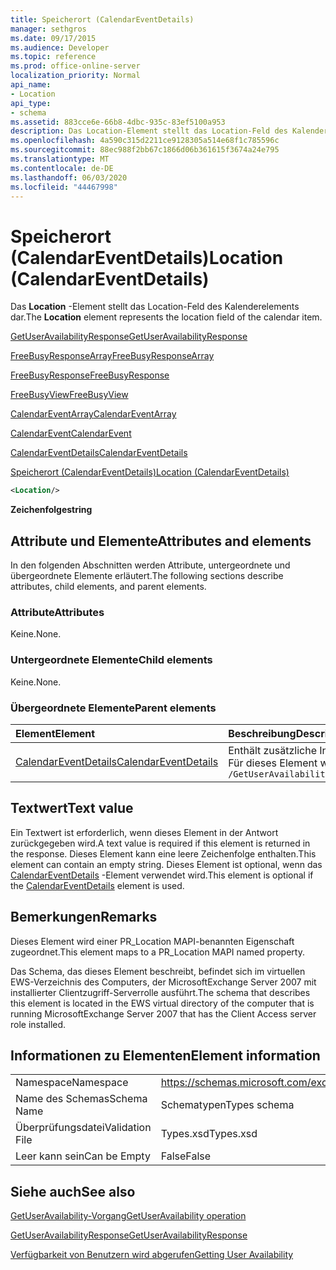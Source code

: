 ```yaml
---
title: Speicherort (CalendarEventDetails)
manager: sethgros
ms.date: 09/17/2015
ms.audience: Developer
ms.topic: reference
ms.prod: office-online-server
localization_priority: Normal
api_name:
- Location
api_type:
- schema
ms.assetid: 883cce6e-66b8-4dbc-935c-83ef5100a953
description: Das Location-Element stellt das Location-Feld des Kalenderelements dar.
ms.openlocfilehash: 4a590c315d2211ce9128305a514e68f1c785596c
ms.sourcegitcommit: 88ec988f2bb67c1866d06b361615f3674a24e795
ms.translationtype: MT
ms.contentlocale: de-DE
ms.lasthandoff: 06/03/2020
ms.locfileid: "44467998"
---
```

# <a name="location-calendareventdetails"></a><span data-ttu-id="fb44e-103">Speicherort (CalendarEventDetails)</span><span class="sxs-lookup"><span data-stu-id="fb44e-103">Location (CalendarEventDetails)</span></span>

<span data-ttu-id="fb44e-104">Das **Location** -Element stellt das Location-Feld des Kalenderelements dar.</span><span class="sxs-lookup"><span data-stu-id="fb44e-104">The **Location** element represents the location field of the calendar item.</span></span> 
  
[<span data-ttu-id="fb44e-105">GetUserAvailabilityResponse</span><span class="sxs-lookup"><span data-stu-id="fb44e-105">GetUserAvailabilityResponse</span></span>](getuseravailabilityresponse.md)
  
[<span data-ttu-id="fb44e-106">FreeBusyResponseArray</span><span class="sxs-lookup"><span data-stu-id="fb44e-106">FreeBusyResponseArray</span></span>](freebusyresponsearray.md)
  
[<span data-ttu-id="fb44e-107">FreeBusyResponse</span><span class="sxs-lookup"><span data-stu-id="fb44e-107">FreeBusyResponse</span></span>](freebusyresponse.md)
  
[<span data-ttu-id="fb44e-108">FreeBusyView</span><span class="sxs-lookup"><span data-stu-id="fb44e-108">FreeBusyView</span></span>](freebusyview.md)
  
[<span data-ttu-id="fb44e-109">CalendarEventArray</span><span class="sxs-lookup"><span data-stu-id="fb44e-109">CalendarEventArray</span></span>](calendareventarray.md)
  
[<span data-ttu-id="fb44e-110">CalendarEvent</span><span class="sxs-lookup"><span data-stu-id="fb44e-110">CalendarEvent</span></span>](calendarevent.md)
  
[<span data-ttu-id="fb44e-111">CalendarEventDetails</span><span class="sxs-lookup"><span data-stu-id="fb44e-111">CalendarEventDetails</span></span>](calendareventdetails.md)
  
[<span data-ttu-id="fb44e-112">Speicherort (CalendarEventDetails)</span><span class="sxs-lookup"><span data-stu-id="fb44e-112">Location (CalendarEventDetails)</span></span>](location-calendareventdetails.md)
  
```xml
<Location/>
```

 <span data-ttu-id="fb44e-113">**Zeichenfolge**</span><span class="sxs-lookup"><span data-stu-id="fb44e-113">**string**</span></span>
## <a name="attributes-and-elements"></a><span data-ttu-id="fb44e-114">Attribute und Elemente</span><span class="sxs-lookup"><span data-stu-id="fb44e-114">Attributes and elements</span></span>

<span data-ttu-id="fb44e-115">In den folgenden Abschnitten werden Attribute, untergeordnete und übergeordnete Elemente erläutert.</span><span class="sxs-lookup"><span data-stu-id="fb44e-115">The following sections describe attributes, child elements, and parent elements.</span></span>
  
### <a name="attributes"></a><span data-ttu-id="fb44e-116">Attribute</span><span class="sxs-lookup"><span data-stu-id="fb44e-116">Attributes</span></span>

<span data-ttu-id="fb44e-117">Keine.</span><span class="sxs-lookup"><span data-stu-id="fb44e-117">None.</span></span>
  
### <a name="child-elements"></a><span data-ttu-id="fb44e-118">Untergeordnete Elemente</span><span class="sxs-lookup"><span data-stu-id="fb44e-118">Child elements</span></span>

<span data-ttu-id="fb44e-119">Keine.</span><span class="sxs-lookup"><span data-stu-id="fb44e-119">None.</span></span>
  
### <a name="parent-elements"></a><span data-ttu-id="fb44e-120">Übergeordnete Elemente</span><span class="sxs-lookup"><span data-stu-id="fb44e-120">Parent elements</span></span>

|<span data-ttu-id="fb44e-121">**Element**</span><span class="sxs-lookup"><span data-stu-id="fb44e-121">**Element**</span></span>|<span data-ttu-id="fb44e-122">**Beschreibung**</span><span class="sxs-lookup"><span data-stu-id="fb44e-122">**Description**</span></span>|
|:-----|:-----|
|[<span data-ttu-id="fb44e-123">CalendarEventDetails</span><span class="sxs-lookup"><span data-stu-id="fb44e-123">CalendarEventDetails</span></span>](calendareventdetails.md) <br/> |<span data-ttu-id="fb44e-124">Enthält zusätzliche Informationen für ein Calendar-Ereignis.</span><span class="sxs-lookup"><span data-stu-id="fb44e-124">Provides additional information for a calendar event.</span></span>  <br/> <span data-ttu-id="fb44e-125">Für dieses Element wird folgender XPath-Ausdruck verwendet: </span><span class="sxs-lookup"><span data-stu-id="fb44e-125">The following is the XPath expression to this element:</span></span>  <br/>  `/GetUserAvailabilityResponse/FreeBusyResponseArray/FreeBusyResponse/FreeBusyView/CalendarEventArray/CalendarEvent[i]/CalendarEventDetails` <br/> |
   
## <a name="text-value"></a><span data-ttu-id="fb44e-126">Textwert</span><span class="sxs-lookup"><span data-stu-id="fb44e-126">Text value</span></span>

<span data-ttu-id="fb44e-127">Ein Textwert ist erforderlich, wenn dieses Element in der Antwort zurückgegeben wird.</span><span class="sxs-lookup"><span data-stu-id="fb44e-127">A text value is required if this element is returned in the response.</span></span> <span data-ttu-id="fb44e-128">Dieses Element kann eine leere Zeichenfolge enthalten.</span><span class="sxs-lookup"><span data-stu-id="fb44e-128">This element can contain an empty string.</span></span> <span data-ttu-id="fb44e-129">Dieses Element ist optional, wenn das [CalendarEventDetails](calendareventdetails.md) -Element verwendet wird.</span><span class="sxs-lookup"><span data-stu-id="fb44e-129">This element is optional if the [CalendarEventDetails](calendareventdetails.md) element is used.</span></span> 
  
## <a name="remarks"></a><span data-ttu-id="fb44e-130">Bemerkungen</span><span class="sxs-lookup"><span data-stu-id="fb44e-130">Remarks</span></span>

<span data-ttu-id="fb44e-131">Dieses Element wird einer PR_Location MAPI-benannten Eigenschaft zugeordnet.</span><span class="sxs-lookup"><span data-stu-id="fb44e-131">This element maps to a PR_Location MAPI named property.</span></span>
  
<span data-ttu-id="fb44e-132">Das Schema, das dieses Element beschreibt, befindet sich im virtuellen EWS-Verzeichnis des Computers, der MicrosoftExchange Server 2007 mit installierter Clientzugriff-Serverrolle ausführt.</span><span class="sxs-lookup"><span data-stu-id="fb44e-132">The schema that describes this element is located in the EWS virtual directory of the computer that is running MicrosoftExchange Server 2007 that has the Client Access server role installed.</span></span>
  
## <a name="element-information"></a><span data-ttu-id="fb44e-133">Informationen zu Elementen</span><span class="sxs-lookup"><span data-stu-id="fb44e-133">Element information</span></span>

|||
|:-----|:-----|
|<span data-ttu-id="fb44e-134">Namespace</span><span class="sxs-lookup"><span data-stu-id="fb44e-134">Namespace</span></span>  <br/> |https://schemas.microsoft.com/exchange/services/2006/types  <br/> |
|<span data-ttu-id="fb44e-135">Name des Schemas</span><span class="sxs-lookup"><span data-stu-id="fb44e-135">Schema Name</span></span>  <br/> |<span data-ttu-id="fb44e-136">Schematypen</span><span class="sxs-lookup"><span data-stu-id="fb44e-136">Types schema</span></span>  <br/> |
|<span data-ttu-id="fb44e-137">Überprüfungsdatei</span><span class="sxs-lookup"><span data-stu-id="fb44e-137">Validation File</span></span>  <br/> |<span data-ttu-id="fb44e-138">Types.xsd</span><span class="sxs-lookup"><span data-stu-id="fb44e-138">Types.xsd</span></span>  <br/> |
|<span data-ttu-id="fb44e-139">Leer kann sein</span><span class="sxs-lookup"><span data-stu-id="fb44e-139">Can be Empty</span></span>  <br/> |<span data-ttu-id="fb44e-140">False</span><span class="sxs-lookup"><span data-stu-id="fb44e-140">False</span></span>  <br/> |
   
## <a name="see-also"></a><span data-ttu-id="fb44e-141">Siehe auch</span><span class="sxs-lookup"><span data-stu-id="fb44e-141">See also</span></span>



[<span data-ttu-id="fb44e-142">GetUserAvailability-Vorgang</span><span class="sxs-lookup"><span data-stu-id="fb44e-142">GetUserAvailability operation</span></span>](getuseravailability-operation.md)
  
[<span data-ttu-id="fb44e-143">GetUserAvailabilityResponse</span><span class="sxs-lookup"><span data-stu-id="fb44e-143">GetUserAvailabilityResponse</span></span>](getuseravailabilityresponse.md)


[<span data-ttu-id="fb44e-144">Verfügbarkeit von Benutzern wird abgerufen</span><span class="sxs-lookup"><span data-stu-id="fb44e-144">Getting User Availability</span></span>](https://msdn.microsoft.com/library/d4133fcb-9b0f-4e6b-aadf-a389da83516a%28Office.15%29.aspx)

